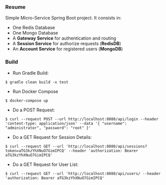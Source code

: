 ### Resume
Simple Micro-Service Spring Boot project.
It consists in:
* One Redis Database
* One Mongo Database
* A **Gateway Service** for authentication and routing
* A **Session Service** for authorize requests (**RedisDB**)
* An **Account Service** for registered users (**MongoDB**)

### Build
* Run Gradle Build:
```
$ gradle clean build -x test
```
* Run Docker Compose
```
$ docker-compose up
```
* Do a POST Request:
```
$ curl --request POST --url http://localhost:8080/api/login --header 'content-type: application/json' --data '{ "username": "administrator", "password": "root" }'
```
* Do a GET Request for Session Details:
```
$ curl --request GET --url 'http://localhost:8080/api/sessions?token=aTG3kzYhXNuO7GimIPCQ' --header 'authorization: Bearer aTG3kzYhXNuO7GimIPCQ'
```
* Do a GET Request for User List:
```
$ curl --request GET --url 'http://localhost:8080/api/users/ --header 'authorization: Bearer aTG3kzYhXNuO7GimIPCQ'
```